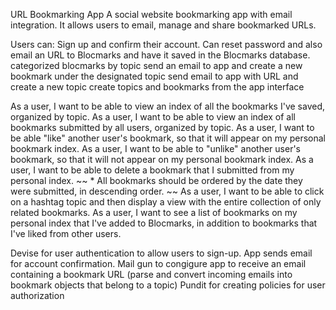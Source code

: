 
URL Bookmarking App
A social website bookmarking app with email integration.
It allows users to email, manage and share bookmarked URLs.


Users can:
Sign up and confirm their account. Can reset password and also
email an URL to Blocmarks and have it saved in the Blocmarks database.
categorized blocmarks by topic
send an email to app and create a new bookmark under the designated topic
send email to app with URL and create a new topic
create topics and bookmarks from the app interface


As a user, I want to be able to view an index of all the bookmarks I've saved, organized by topic.
As a user, I want to be able to view an index of all bookmarks submitted by all users, organized by topic.
As a user, I want to be able "like" another user's bookmark, so that it will appear on my personal bookmark index.
As a user, I want to be able to "unlike" another user's bookmark, so that it will not appear on my personal bookmark index.
As a user, I want to be able to delete a bookmark that I submitted from my personal index. ~~ * All bookmarks should be ordered by the date they were submitted, in descending order. ~~
As a user, I want to be able to click on a hashtag topic and then display a view with the entire collection of only related bookmarks.
As a user, I want to see a list of bookmarks on my personal index that I've added to Blocmarks, in addition to bookmarks that I've liked from other users.

Devise for user authentication to allow users to sign-up. App sends email for account confirmation.
Mail gun to congigure app to receive an email containing a bookmark URL (parse and convert incoming emails into bookmark objects that belong to a topic)
Pundit for creating policies for user authorization

